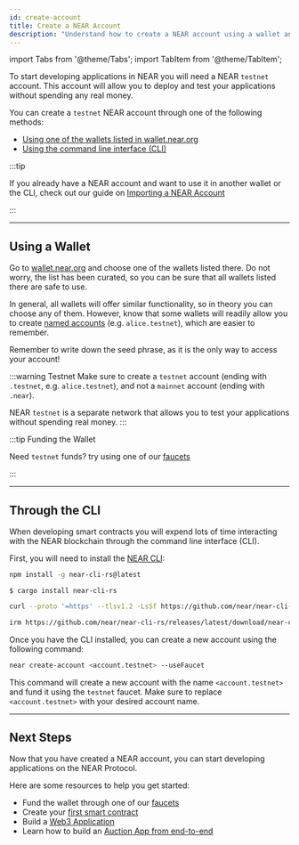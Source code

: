 ```yaml
---
id: create-account
title: Create a NEAR Account
description: "Understand how to create a NEAR account using a wallet and the NEAR CLI"
---
```


import Tabs from '@theme/Tabs';
import TabItem from '@theme/TabItem';

To start developing applications in NEAR you will need a NEAR `testnet` account. This account will allow you to deploy and test your applications without spending any real money.

You can create a `testnet` NEAR account through one of the following methods:

- [Using one of the wallets listed in wallet.near.org](#using-a-wallet)
- [Using the command line interface (CLI)](#through-the-cli)

:::tip

If you already have a NEAR account and want to use it in another wallet or the CLI, check out our guide on [Importing a NEAR Account](importing-account)

:::

---

## Using a Wallet

Go to [wallet.near.org](https://wallet.near.org/) and choose one of the wallets listed there. Do not worry, the list has been curated, so you can be sure that all wallets listed there are safe to use.

In general, all wallets will offer similar functionality, so in theory you can choose any of them. However, know that some wallets will readily allow you to create [named accounts](../../protocol/account-id.md#named-address) (e.g. `alice.testnet`), which are easier to remember.

Remember to write down the seed phrase, as it is the only way to access your account!

:::warning Testnet
Make sure to create a `testnet` account (ending with `.testnet`, e.g. `alice.testnet`), and not a `mainnet` account (ending with `.near`). 

NEAR `testnet` is a separate network that allows you to test your applications without spending real money.
:::

:::tip Funding the Wallet

Need `testnet` funds? try using one of our [faucets](../../faucet.md)

:::

---

## Through the CLI

When developing smart contracts you will expend lots of time interacting with the NEAR blockchain through the command line interface (CLI).

First, you will need to install the [NEAR CLI](../../tools/cli.md#installation):

<Tabs>
  <TabItem value="npm">

  ```bash
  npm install -g near-cli-rs@latest
  ```
  </TabItem>
  <TabItem value="Cargo">

  ```
  $ cargo install near-cli-rs
  ```
  </TabItem>
  <TabItem value="Mac and Linux (binaries)">

  ```bash
  curl --proto '=https' --tlsv1.2 -LsSf https://github.com/near/near-cli-rs/releases/latest/download/near-cli-rs-installer.sh | sh
  ```
  </TabItem>
  <TabItem value="Windows (binaries)">

  ```bash
  irm https://github.com/near/near-cli-rs/releases/latest/download/near-cli-rs-installer.ps1 | iex
  ```
  </TabItem>
</Tabs>

Once you have the CLI installed, you can create a new account using the following command:

```bash
near create-account <account.testnet> --useFaucet
```

This command will create a new account with the name `<account.testnet>` and fund it using the `testnet` faucet. Make sure to replace `<account.testnet>` with your desired account name.

---

## Next Steps

Now that you have created a NEAR account, you can start developing applications on the NEAR Protocol.

Here are some resources to help you get started:

- Fund the wallet through one of our [faucets](../../faucet.md)
- Create your [first smart contract](../../smart-contracts/quickstart.md)
- Build a [Web3 Application](../../web3-apps/quickstart.md)
- Learn how to build an [Auction App from end-to-end](../../tutorials/auction/0-intro.md)